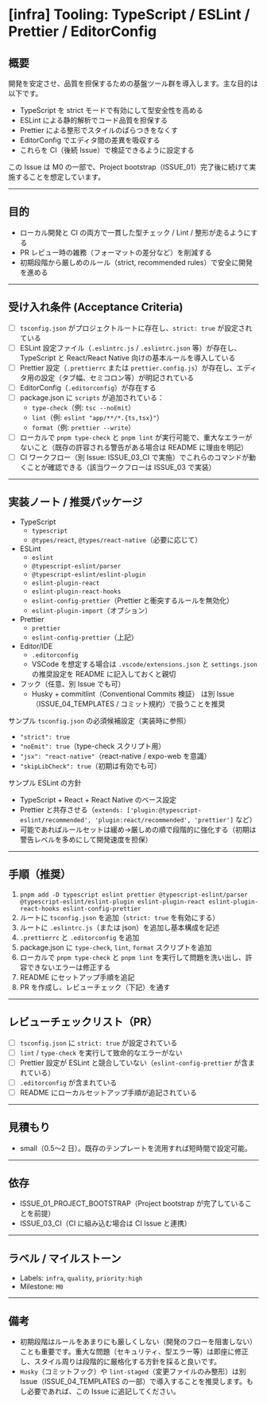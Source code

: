 # [infra] Tooling: TypeScript / ESLint / Prettier / EditorConfig

## 概要
開発を安定させ、品質を担保するための基盤ツール群を導入します。主な目的は以下です。

- TypeScript を strict モードで有効にして型安全性を高める
- ESLint による静的解析でコード品質を担保する
- Prettier による整形でスタイルのばらつきをなくす
- EditorConfig でエディタ間の差異を吸収する
- これらを CI（後続 Issue）で検証できるように設定する

この Issue は M0 の一部で、Project bootstrap（ISSUE_01）完了後に続けて実施することを想定しています。

---

## 目的
- ローカル開発と CI の両方で一貫した型チェック / Lint / 整形が走るようにする
- PR レビュー時の雑務（フォーマットの差分など）を削減する
- 初期段階から厳しめのルール（strict, recommended rules）で安全に開発を進める

---

## 受け入れ条件 (Acceptance Criteria)
- [ ] `tsconfig.json` がプロジェクトルートに存在し、`strict: true` が設定されている
- [ ] ESLint 設定ファイル（`.eslintrc.js` / `.eslintrc.json` 等）が存在し、TypeScript と React/React Native 向けの基本ルールを導入している
- [ ] Prettier 設定（`.prettierrc` または `prettier.config.js`）が存在し、エディタ用の設定（タブ幅、セミコロン等）が明記されている
- [ ] EditorConfig（`.editorconfig`）が存在する
- [ ] package.json に `scripts` が追加されている：
  - `type-check`（例: `tsc --noEmit`）
  - `lint`（例: `eslint "app/**/*.{ts,tsx}"`）
  - `format`（例: `prettier --write`）
- [ ] ローカルで `pnpm type-check` と `pnpm lint` が実行可能で、重大なエラーがないこと（既存の許容される警告がある場合は README に理由を明記）
- [ ] CI ワークフロー（別 Issue: ISSUE_03_CI で実施）でこれらのコマンドが動くことが確認できる（該当ワークフローは ISSUE_03 で実装）

---

## 実装ノート / 推奨パッケージ
- TypeScript
  - `typescript`
  - `@types/react`, `@types/react-native`（必要に応じて）
- ESLint
  - `eslint`
  - `@typescript-eslint/parser`
  - `@typescript-eslint/eslint-plugin`
  - `eslint-plugin-react`
  - `eslint-plugin-react-hooks`
  - `eslint-config-prettier`（Prettier と衝突するルールを無効化）
  - `eslint-plugin-import`（オプション）
- Prettier
  - `prettier`
  - `eslint-config-prettier`（上記）
- Editor/IDE
  - `.editorconfig`
  - VSCode を想定する場合は `.vscode/extensions.json` と `settings.json` の推奨設定を README に記入しておくと親切
- フック（任意、別 Issue でも可）
  - Husky + commitlint（Conventional Commits 検証） は別 Issue（ISSUE_04_TEMPLATES / コミット規約）で扱うことを推奨

サンプル `tsconfig.json` の必須候補設定（実装時に参照）
- `"strict": true`
- `"noEmit": true`（type-check スクリプト用）
- `"jsx": "react-native"`（react-native / expo-web を意識）
- `"skipLibCheck": true`（初期は有効でも可）

サンプル ESLint の方針
- TypeScript + React + React Native のベース設定
- Prettier と共存させる（`extends: ['plugin:@typescript-eslint/recommended', 'plugin:react/recommended', 'prettier']` など）
- 可能であればルールセットは緩め→厳しめの順で段階的に強化する（初期は警告レベルを多めにして開発速度を担保）

---

## 手順（推奨）
1. `pnpm add -D typescript eslint prettier @typescript-eslint/parser @typescript-eslint/eslint-plugin eslint-plugin-react eslint-plugin-react-hooks eslint-config-prettier`
2. ルートに `tsconfig.json` を追加（`strict: true` を有効にする）
3. ルートに `.eslintrc.js`（または json）を追加し基本構成を記述
4. `.prettierrc` と `.editorconfig` を追加
5. package.json に `type-check`, `lint`, `format` スクリプトを追加
6. ローカルで `pnpm type-check` と `pnpm lint` を実行して問題を洗い出し、許容できないエラーは修正する
7. README にセットアップ手順を追記
8. PR を作成し、レビューチェック（下記）を通す

---

## レビューチェックリスト（PR）
- [ ] `tsconfig.json` に `strict: true` が設定されている
- [ ] `lint` / `type-check` を実行して致命的なエラーがない
- [ ] Prettier 設定が ESLint と競合していない（`eslint-config-prettier` が含まれている）
- [ ] `.editorconfig` が含まれている
- [ ] README にローカルセットアップ手順が追記されている

---

## 見積もり
- small（0.5〜2 日）。既存のテンプレートを流用すれば短時間で設定可能。

---

## 依存
- ISSUE_01_PROJECT_BOOTSTRAP（Project bootstrap が完了していることを前提）
- ISSUE_03_CI（CI に組み込む場合は CI Issue と連携）

---

## ラベル / マイルストーン
- Labels: `infra`, `quality`, `priority:high`
- Milestone: `M0`

---

## 備考
- 初期段階はルールをあまりにも厳しくしない（開発のフローを阻害しない）ことも重要です。重大な問題（セキュリティ、型エラー等）は即座に修正し、スタイル周りは段階的に厳格化する方針を採ると良いです。
- `Husky`（コミットフック）や `lint-staged`（変更ファイルのみ整形）は別 Issue（ISSUE_04_TEMPLATES の一部）で導入することを推奨します。もし必要であれば、この Issue に追記してください。